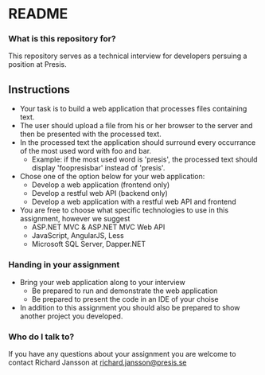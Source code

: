 # README #

### What is this repository for? ###
This repository serves as a technical interview for developers persuing a position at Presis.

## Instructions ##
* Your task is to build a web application that processes files containing text.
* The user should upload a file from his or her browser to the server and then be presented with the processed text.
* In the processed text the application should surround every occurrance of the most used word with foo and bar.
    * Example: if the most used word is 'presis', the processed text should display 'foopresisbar' instead of 'presis'.
* Chose one of the option below for your web application:
    * Develop a web application (frontend only)
    * Develop a restful web API (backend only)
    * Develop a web application with a restful web API and frontend
* You are free to choose what specific technologies to use in this assignment, however we suggest
    * ASP.NET MVC & ASP.NET MVC Web API
    * JavaScript, AngularJS, Less
    * Microsoft SQL Server, Dapper.NET

### Handing in your assignment ###
* Bring your web application along to your interview
    * Be prepared to run and demonstrate the web application
    * Be prepared to present the code in an IDE of your choise
* In addition to this assignment you should also be prepared to show another project you developed.

### Who do I talk to? ###
If you have any questions about your assignment you are welcome to contact Richard Jansson at [richard.jansson@presis.se](mailto:richard.jansson@presis.se)